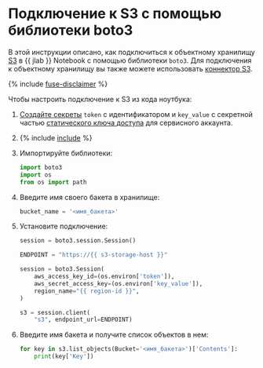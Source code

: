 # Подключение к S3 с помощью библиотеки boto3

В этой инструкции описано, как подключиться к объектному хранилищу [S3](../../../glossary/s3.md) в {{ jlab }} Notebook с помощью библиотеки `boto3`. Для подключения к объектному хранилищу вы также можете использовать [коннектор S3](s3-connectors.md).

{% include [fuse-disclaimer](../../../_includes/datasphere/fuse-disclaimer.md) %}

Чтобы настроить подключение к S3 из кода ноутбука:

1. [Создайте секреты](secrets.md#create) `token` с идентификатором и `key_value` с секретной частью [статического ключа доступа](../../../iam/operations/sa/create-access-key.md) для сервисного аккаунта.
1. {% include [include](../../../_includes/datasphere/ui-before-begin.md) %}
1. Импортируйте библиотеки:

    ```python
    import boto3
    import os
    from os import path
    ```

1. Введите имя своего бакета в хранилище:

    ```python
    bucket_name = '<имя_бакета>'
    ```

1. Установите подключение:

    ```python
    session = boto3.session.Session()

    ENDPOINT = "https://{{ s3-storage-host }}"

    session = boto3.Session(
        aws_access_key_id=(os.environ['token']),
        aws_secret_access_key=(os.environ['key_value']),
        region_name="{{ region-id }}",
    )

    s3 = session.client(
        "s3", endpoint_url=ENDPOINT)
    ```

1. Введите имя бакета и получите список объектов в нем:

    ```python
    for key in s3.list_objects(Bucket='<имя_бакета>')['Contents']:
        print(key['Key'])
    ```
